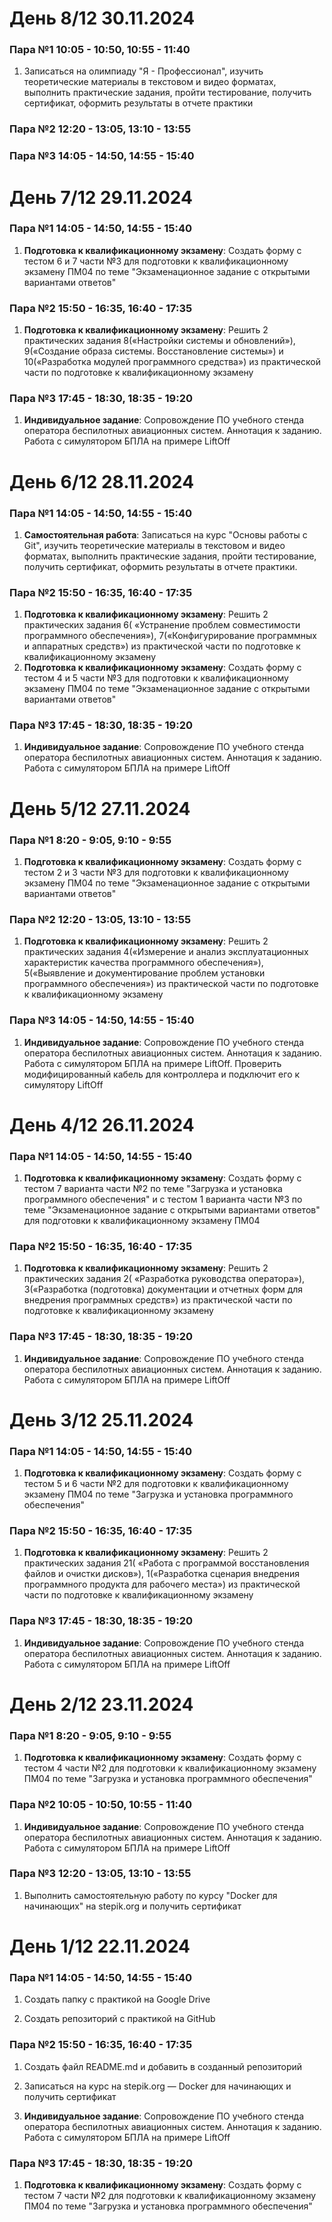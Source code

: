 # День 8/12 30.11.2024

### Пара №1 10:05 - 10:50, 10:55 - 11:40

1. Записаться на олимпиаду "Я - Профессионал", изучить теоретические материалы в текстовом и видео форматах, выполнить практические задания, пройти тестирование, получить сертификат, оформить результаты в отчете практики

### Пара №2 12:20 - 13:05, 13:10 - 13:55

### Пара №3 14:05 - 14:50, 14:55 - 15:40


# День 7/12 29.11.2024

### Пара №1 14:05 - 14:50, 14:55 - 15:40

1. **Подготовка к квалификационному экзамену**: Создать форму с тестом 6 и 7 части №3 для подготовки к квалификационному экзамену ПМ04 по теме "Экзаменационное задание с открытыми вариантами ответов"

### Пара №2 15:50 - 16:35, 16:40 - 17:35

1. **Подготовка к квалификационному экзамену**: Решить 2 практических задания 8(«Настройки системы и обновлений»), 9(«Создание образа системы. Восстановление системы») и 10(«Разработка модулей программного средства») из практической части по подготовке к квалификационному экзамену 

### Пара №3 17:45 - 18:30, 18:35 - 19:20

1. **Индивидуальное задание**: Сопровождение ПО учебного стенда оператора беспилотных авиационных систем. Аннотация к заданию. Работа с симулятором БПЛА на примере LiftOff



# День 6/12 28.11.2024

### Пара №1 14:05 - 14:50, 14:55 - 15:40

1. **Самостоятельная работа**: Записаться на курс "Основы работы с Git", изучить теоретические материалы в текстовом и видео форматах, выполнить практические задания, пройти тестирование, получить сертификат, оформить результаты в отчете практики.

### Пара №2 15:50 - 16:35, 16:40 - 17:35

1. **Подготовка к квалификационному экзамену**: Решить 2 практических задания 6(  «Устранение проблем совместимости программного обеспечения»), 7(«Конфигурирование программных и аппаратных средств») из практической части по подготовке к квалификационному экзамену
2. **Подготовка к квалификационному экзамену**: Создать форму с тестом 4 и 5 части №3 для подготовки к квалификационному экзамену ПМ04 по теме "Экзаменационное задание с открытыми вариантами ответов"

### Пара №3 17:45 - 18:30, 18:35 - 19:20

1. **Индивидуальное задание**: Сопровождение ПО учебного стенда оператора беспилотных авиационных систем. Аннотация к заданию. Работа с симулятором БПЛА на примере LiftOff


# День 5/12 27.11.2024

### Пара №1 8:20 - 9:05, 9:10 - 9:55

1. **Подготовка к квалификационному экзамену**: Создать форму с тестом 2 и 3 части №3 для подготовки к квалификационному экзамену ПМ04 по теме "Экзаменационное задание с открытыми вариантами ответов"

### Пара №2 12:20 - 13:05, 13:10 - 13:55

1. **Подготовка к квалификационному экзамену**: Решить 2 практических задания 4(«Измерение и анализ эксплуатационных характеристик качества программного обеспечения»), 5(«Выявление и документирование проблем установки программного обеспечения») из практической части по подготовке к квалификационному экзамену

### Пара №3 14:05 - 14:50, 14:55 - 15:40

1. **Индивидуальное задание**: Сопровождение ПО учебного стенда оператора беспилотных авиационных систем. Аннотация к заданию. Работа с симулятором БПЛА на примере LiftOff. Проверить модифицированный кабель для контроллера и подключит его к симулятору LiftOff

# День 4/12 26.11.2024

### Пара №1 14:05 - 14:50, 14:55 - 15:40

1. **Подготовка к квалификационному экзамену**: Создать форму с тестом 7 варианта части №2 по теме "Загрузка и установка программного обеспечения" и с тестом 1 варианта части №3 по теме "Экзаменационное задание с открытыми вариантами ответов" для подготовки к квалификационному экзамену ПМ04 

### Пара №2 15:50 - 16:35, 16:40 - 17:35

1. **Подготовка к квалификационному экзамену**: Решить 2 практических задания 2( «Разработка руководства оператора»), 3(«Разработка (подготовка) документации и отчетных форм для внедрения программных средств») из практической части по подготовке к квалификационному экзамену

### Пара №3 17:45 - 18:30, 18:35 - 19:20

1. **Индивидуальное задание**: Сопровождение ПО учебного стенда оператора беспилотных авиационных систем. Аннотация к заданию. Работа с симулятором БПЛА на примере LiftOff

# День 3/12 25.11.2024

### Пара №1 14:05 - 14:50, 14:55 - 15:40

1. **Подготовка к квалификационному экзамену**: Создать форму с тестом 5 и 6 части №2 для подготовки к квалификационному экзамену ПМ04 по теме "Загрузка и установка программного обеспечения" 

### Пара №2 15:50 - 16:35, 16:40 - 17:35

1. **Подготовка к квалификационному экзамену**: Решить 2 практических задания 21( «Работа с программой восстановления файлов и очистки дисков»), 1(«Разработка сценария внедрения программного продукта для рабочего места»)  из практической части по подготовке к квалификационному экзамену

### Пара №3 17:45 - 18:30, 18:35 - 19:20

1. **Индивидуальное задание**: Сопровождение ПО учебного стенда оператора беспилотных авиационных систем. Аннотация к заданию. Работа с симулятором БПЛА на примере LiftOff

# День 2/12 23.11.2024

### Пара №1 8:20 - 9:05, 9:10 - 9:55

1. **Подготовка к квалификационному экзамену**: Создать форму с тестом 4 части №2 для подготовки к квалификационному экзамену ПМ04 по теме "Загрузка и установка программного обеспечения"

### Пара №2 10:05 - 10:50, 10:55 - 11:40

1. **Индивидуальное задание**: Сопровождение ПО учебного стенда оператора беспилотных авиационных систем. Аннотация к заданию. Работа с симулятором БПЛА на примере LiftOff

### Пара №3 12:20 - 13:05, 13:10 - 13:55

1. Выполнить самостоятельную работу по курсу "Docker для начинающих" на stepik.org и получить сертификат


# День 1/12 22.11.2024

### Пара №1 14:05 - 14:50, 14:55 - 15:40

1. Создать папку с практикой на Google Drive 

2. Создать репозиторий с практикой на GitHub


### Пара №2 15:50 - 16:35, 16:40 - 17:35

1. Создать файл README.md и добавить в созданный репозиторий

2. Записаться на курс на  stepik.org — Docker для начинающих и получить сертификат

3. **Индивидуальное задание**: Сопровождение ПО учебного стенда оператора беспилотных авиационных систем. Аннотация к заданию. Работа с симулятором БПЛА на примере LiftOff

### Пара №3 17:45 - 18:30, 18:35 - 19:20

1. **Подготовка к квалификационному экзамену**: Создать форму с тестом 7 части №2 для подготовки к квалификационному экзамену ПМ04 по теме "Загрузка и установка программного обеспечения"


